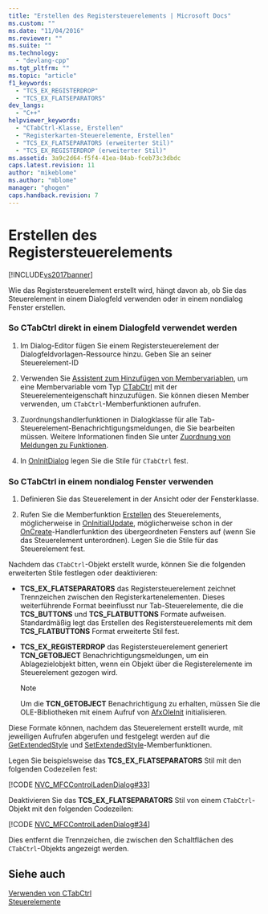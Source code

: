 ```yaml
---
title: "Erstellen des Registersteuerelements | Microsoft Docs"
ms.custom: ""
ms.date: "11/04/2016"
ms.reviewer: ""
ms.suite: ""
ms.technology: 
  - "devlang-cpp"
ms.tgt_pltfrm: ""
ms.topic: "article"
f1_keywords: 
  - "TCS_EX_REGISTERDROP"
  - "TCS_EX_FLATSEPARATORS"
dev_langs: 
  - "C++"
helpviewer_keywords: 
  - "CTabCtrl-Klasse, Erstellen"
  - "Registerkarten-Steuerelemente, Erstellen"
  - "TCS_EX_FLATSEPARATORS (erweiterter Stil)"
  - "TCS_EX_REGISTERDROP (erweiterter Stil)"
ms.assetid: 3a9c2d64-f5f4-41ea-84ab-fceb73c3dbdc
caps.latest.revision: 11
author: "mikeblome"
ms.author: "mblome"
manager: "ghogen"
caps.handback.revision: 7
---
```

# Erstellen des Registersteuerelements
[!INCLUDE[vs2017banner](../assembler/inline/includes/vs2017banner.md)]

Wie das Registersteuerelement erstellt wird, hängt davon ab, ob Sie das Steuerelement in einem Dialogfeld verwenden oder in einem nondialog Fenster erstellen.  
  
### So CTabCtrl direkt in einem Dialogfeld verwendet werden  
  
1.  Im Dialog\-Editor fügen Sie einem Registersteuerelement der Dialogfeldvorlagen\-Ressource hinzu.  Geben Sie an seiner Steuerelement\-ID  
  
2.  Verwenden Sie [Assistent zum Hinzufügen von Membervariablen](../ide/adding-a-member-variable-visual-cpp.md), um eine Membervariable vom Typ [CTabCtrl](../mfc/reference/ctabctrl-class.md) mit der Steuerelementeigenschaft hinzuzufügen.  Sie können diesen Member verwenden, um `CTabCtrl`\-Memberfunktionen aufrufen.  
  
3.  Zuordnungshandlerfunktionen in Dialogklasse für alle Tab\-Steuerelement\-Benachrichtigungsmeldungen, die Sie bearbeiten müssen.  Weitere Informationen finden Sie unter [Zuordnung von Meldungen zu Funktionen](../mfc/reference/mapping-messages-to-functions.md).  
  
4.  In [OnInitDialog](../Topic/CDialog::OnInitDialog.md) legen Sie die Stile für `CTabCtrl` fest.  
  
### So CTabCtrl in einem nondialog Fenster verwenden  
  
1.  Definieren Sie das Steuerelement in der Ansicht oder der Fensterklasse.  
  
2.  Rufen Sie die Memberfunktion [Erstellen](../Topic/CTabCtrl::Create.md) des Steuerelements, möglicherweise in [OnInitialUpdate](../Topic/CView::OnInitialUpdate.md), möglicherweise schon in der [OnCreate](../Topic/CWnd::OnCreate.md)\-Handlerfunktion des übergeordneten Fensters auf \(wenn Sie das Steuerelement unterordnen\).  Legen Sie die Stile für das Steuerelement fest.  
  
 Nachdem das `CTabCtrl`\-Objekt erstellt wurde, können Sie die folgenden erweiterten Stile festlegen oder deaktivieren:  
  
-   **TCS\_EX\_FLATSEPARATORS** das Registersteuerelement zeichnet Trennzeichen zwischen den Registerkartenelementen.  Dieses weiterführende Format beeinflusst nur Tab\-Steuerelemente, die die **TCS\_BUTTONS** und **TCS\_FLATBUTTONS** Formate aufweisen.  Standardmäßig legt das Erstellen des Registersteuerelements mit dem **TCS\_FLATBUTTONS** Format erweiterte Stil fest.  
  
-   **TCS\_EX\_REGISTERDROP** das Registersteuerelement generiert **TCN\_GETOBJECT** Benachrichtigungsmeldungen, um ein Ablagezielobjekt bitten, wenn ein Objekt über die Registerelemente im Steuerelement gezogen wird.  
  
    > [!NOTE]
    >  Um die **TCN\_GETOBJECT** Benachrichtigung zu erhalten, müssen Sie die OLE\-Bibliotheken mit einem Aufruf von [AfxOleInit](../Topic/AfxOleInit.md) initialisieren.  
  
 Diese Formate können, nachdem das Steuerelement erstellt wurde, mit jeweiligen Aufrufen abgerufen und festgelegt werden auf die [GetExtendedStyle](../Topic/CTabCtrl::GetExtendedStyle.md) und [SetExtendedStyle](../Topic/CTabCtrl::SetExtendedStyle.md)\-Memberfunktionen.  
  
 Legen Sie beispielsweise das **TCS\_EX\_FLATSEPARATORS** Stil mit den folgenden Codezeilen fest:  
  
 [!CODE [NVC_MFCControlLadenDialog#33](../CodeSnippet/VS_Snippets_Cpp/NVC_MFCControlLadenDialog#33)]  
  
 Deaktivieren Sie das **TCS\_EX\_FLATSEPARATORS** Stil von einem `CTabCtrl`\-Objekt mit den folgenden Codezeilen:  
  
 [!CODE [NVC_MFCControlLadenDialog#34](../CodeSnippet/VS_Snippets_Cpp/NVC_MFCControlLadenDialog#34)]  
  
 Dies entfernt die Trennzeichen, die zwischen den Schaltflächen des `CTabCtrl`\-Objekts angezeigt werden.  
  
## Siehe auch  
 [Verwenden von CTabCtrl](../mfc/using-ctabctrl.md)   
 [Steuerelemente](../mfc/controls-mfc.md)